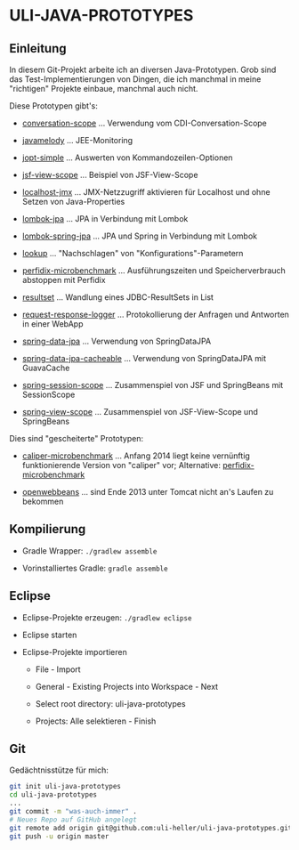 ULI-JAVA-PROTOTYPES
===================

Einleitung
----------

In diesem Git-Projekt arbeite ich an diversen Java-Prototypen.
Grob sind das Test-Implementierungen von Dingen, die ich manchmal
in meine "richtigen" Projekte einbaue, manchmal auch nicht.

Diese Prototypen gibt's:

* [conversation-scope](conversation-scope) ... Verwendung vom CDI-Conversation-Scope

* [javamelody](javamelody) ... JEE-Monitoring

* [jopt-simple](jopt-simple) ... Auswerten von Kommandozeilen-Optionen

* [jsf-view-scope](jsf-view-scope) ... Beispiel von JSF-View-Scope

* [localhost-jmx](localhost-jmx) ... JMX-Netzzugriff aktivieren für Localhost und ohne Setzen von Java-Properties

* [lombok-jpa](lombok-jpa) ... JPA in Verbindung mit Lombok

* [lombok-spring-jpa](lombok-spring-jpa) ... JPA und Spring in Verbindung mit Lombok

* [lookup](lookup) ... "Nachschlagen" von "Konfigurations"-Parametern

* [perfidix-microbenchmark](perfidix-microbenchmark) ... Ausführungszeiten und Speicherverbrauch abstoppen mit Perfidix

* [resultset](resultset) ... Wandlung eines JDBC-ResultSets in List<Entity>

* [request-response-logger](request-response-logger) ... Protokollierung der Anfragen und Antworten in einer WebApp

* [spring-data-jpa](spring-data-jpa) ... Verwendung von SpringDataJPA

* [spring-data-jpa-cacheable](spring-data-jpa-cacheable) ... Verwendung von SpringDataJPA mit GuavaCache

* [spring-session-scope](spring-session-scope) ... Zusammenspiel von JSF und SpringBeans mit SessionScope

* [spring-view-scope](spring-view-scope) ... Zusammenspiel von JSF-View-Scope und SpringBeans

Dies sind "gescheiterte" Prototypen:

* [caliper-microbenchmark](caliper-microbenchmark) ... Anfang 2014 liegt keine vernünftig funktionierende Version von "caliper" vor; Alternative: [perfidix-microbenchmark](perfidix-microbenchmark)

* [openwebbeans](openwebbeans) ... sind Ende 2013 unter Tomcat nicht an's Laufen zu bekommen

Kompilierung
------------

* Gradle Wrapper: `./gradlew assemble`

* Vorinstalliertes Gradle: `gradle assemble`

Eclipse
-------

* Eclipse-Projekte erzeugen: `./gradlew eclipse`

* Eclipse starten

* Eclipse-Projekte importieren

    * File - Import

    * General - Existing Projects into Workspace - Next

    * Select root directory: uli-java-prototypes

    * Projects: Alle selektieren - Finish


Git
---

Gedächtnisstütze für mich:

```sh
git init uli-java-prototypes
cd uli-java-prototypes
...
git commit -m "was-auch-immer" .
# Neues Repo auf GitHub angelegt
git remote add origin git@github.com:uli-heller/uli-java-prototypes.git
git push -u origin master
```
